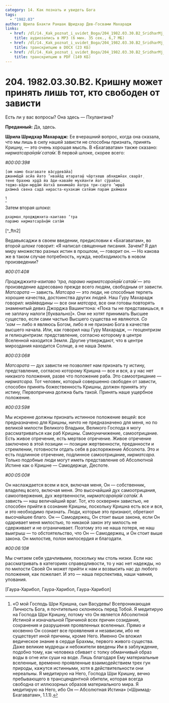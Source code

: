 ```yaml
---
category: 14. Как познать и увидеть Бога
tags:
  - "1982.03"
author: Шрила Бхакти Ракшак Шридхар Дев-Госвами Махарадж
links:
  - href: /dl/14._Kak_poznat_i_uvidet_Boga/204_1982.03.30.B2_SridharMj_Krishnu_mozhet_prinjat_lish_tot_kto_svoboden_ot_zavisti.mp3
    title: аудиозапись в MP3 (6 мин. 35 сек., 6,7 МБ)
  - href: /dl/14._Kak_poznat_i_uvidet_Boga/204_1982.03.30.B2_SridharMj_Krishnu_mozhet_prinjat_lish_tot_kto_svoboden_ot_zavisti.docx
    title: транскрипцию в DOCX (23 КБ)
  - href: /dl/14._Kak_poznat_i_uvidet_Boga/204_1982.03.30.B2_SridharMj_Krishnu_mozhet_prinjat_lish_tot_kto_svoboden_ot_zavisti.pdf
    title: транскрипцию в PDF (149 КБ)
---
```


# 204. 1982.03.30.B2. Кришну может принять лишь тот, кто свободен от зависти

Есть ли у вас вопросы? Она здесь — Пхулангана?

**Преданный:** Да, здесь.

**Шрила Шридхар Махарадж:** Ее вчерашний вопрос, когда она сказала, что мы лишь в силу нашей зависти не способны признать, принять Кришну, — это очень хорошая мысль. В «Бхагаватам» также сказано: *нирматсара̄н̣а̄м̇ сата̄м̇*. В первой шлоке, скорее всего:

*#00:00:39#*

    [ом̇ намо бхагавате ва̄судева̄йа]
    джанма̄дй асйа йато ’нвайа̄д итараташ́ ча̄ртхешв абхиджн̃ах̣ свара̄т̣
    тене брахма хр̣да̄ йа а̄ди-кавайе мухйанти йат сӯрайах̣
    теджо-ва̄ри-мр̣да̄м̇ йатха̄ винимайо йатра три-сарго ’мр̣ша̄
    дха̄мна̄ свена сада̄ нираста-кухакам̇ сатйам̇ парам̇ дхӣмахи
[^_ftn1]

Затем вторая *шлока*:

    дхармах̣ проджджхита-каитаво ‘тра
    парамо нирматсара̄н̣а̄м̇ сата̄м̇
[^_ftn2]

Ведавьясаджи в своем введении, предисловии к «Бхагаватам», во второй *шлоке* говорит: «Я написал священные писания. Зачем? Я дал миру множество разных истин в прошлом, — говорит он. — Но какова же в таком случае потребность, нужда, необходимость в новом произведении?

*#00:01:40#*

*Проджджхита-каитаво ‘тра, парамо нирматсара̄н̣а̄м̇ сата̄м̇* — это произведение адресовано прежде всего людям, свободным от зависти. *Матсарата* — зависть. *Матсара* — это люди, не способные терпеть хорошие качества, достоинства других людей. Наш Гуру Махарадж говорил: *майявадины* — все они *матсара*, все они готовы повторять знаменитый девиз Джорджа Вашингтона: «Пока ты не представишься, я не заплачу налоги [буквально]». Они не хотят принимать Высшее существо, если сами частью Высшего существа не являются. *Со ‘хам* — либо я являюсь Богом, либо я не признаю Бога в качестве высшего начала. Или, как говорил наш Гуру Махарадж, — геоцентризм и гелиоцентризм: представление, согласно которому в центре Вселенной находится Земля. Другие утверждают, что в центре мироздания находится Солнце, а не наша Земля.

*#00:03:06#*

*Матсарата* — дух зависти не позволяет нам признать ту истину, представление, согласно которому Кришна — все и вся, а у нас нет никакого положения, разве что положение раба. Это самоотрицание — *нирматсара.* Тот человек, который совершенно свободен от зависти, способен принять божественность Кришны, должен принять эту истину, Первопричина должна быть такой. Принять наше ущербное положение.

*#00:03:59#*

Мы искренне должны признать истинное положение вещей: все предназначено для Кришны, ничто не предназначено для меня, но по великой милости Великого Владыки, Великого Господа я могу рассматриваться как раб Кришны. Самоуничижение, самоотрицание. Есть живое отречение, есть мертвое отречение. Живое отречение заключено в этой позиции — позиции жертвенности, преданности и стремлении, готовности отдать себя в распоряжение Абсолюта. Это и есть подлинное отречение, подлинное самоотрицание, *нирматсара.* Только подобные люди могут иметь представление об Абсолютной Истине как о Кришне — Самодержце, Деспоте.

*#00:05:00#*

Он наслаждается всем и вся, включая меня, Он — собственник, владелец всего, включая меня. Это высочайший дух самоотрицания, самоотвержения, дух жертвенности, *нирматсара̄н̣а̄м̇ сата̄м̇*. А зависть — наш величайший враг. Тот, кто осквернен завистью, не способен прийти в сознание Кришны, поскольку Кришна есть все и вся, и это необходимо признать. Люди, которые это признают, обретают высочайшее благо. Он — Самодержец, Он стоит выше закона, если Он одаривает меня милостью, то никакой закон эту милость не сдерживает и не ограничивает. Поэтому это не наша потеря, не наш выигрыш — то обстоятельство, что Он — Самодержец, и Он стоит выше закона. Он милостив, полон милосердия и благодати.

*#00:06:10#*

Мы считаем себя удачливыми, поскольку мы столь низки. Если нас рассматривать в категориях справедливости, то у нас нет надежды, но по милости Своей Он может прийти к нам и возвысить нас до любого положения, как пожелает. И это — наша перспектива, наши чаяния, упования.

[Гаура-Харибол, Гаура-Харибол, Гаура-Харибол]



[^_ftn1]: «О мой Господь Шри Кришна, сын Васудевы! Всепроникающая Личность Бога, я почтительно склоняюсь перед Тобой. Я медитирую на Господа Шри Кришну, потому что Он является Абсолютной Истиной и изначальной Причиной всех причин созидания, сохранения и разрушения проявленных вселенных. Прямо и косвенно Он сознает все проявления и независим, ибо не существует иной причины, кроме Него. Именно Он вложил ведическое знание в сердце Брахмы, первого живого существа. Даже великие мудрецы и небожители введены Им в заблуждение, подобно тому, как человека сбивает с толку обманчивый образ воды в огне или суши на воде. Лишь благодаря Ему материальные вселенные, временно проявленные взаимодействием трех гун природы, кажутся истинными, хотя в действительности они нереальны. Я медитирую на Него, Господа Шри Кришну, вечно пребывающего в трансцендентной обители, которая всегда свободна от иллюзорных образов материального мира. Я медитирую на Него, ибо Он — Абсолютная Истина» («Шримад-Бхагаватам», 1.1.1).

[^_ftn1]: *дхармах̣ проджджхита-каитаво ‘тра, парамо нирматсара̄н̣а̄м̇ сата̄м̇ / ведйам̇ ва̄ставам атра васту, ш́ивадам̇ та̄па-трайонмӯланам // ш́рӣмад-бха̄гавате маха̄-муни-, кр̣те ким̇ ва̄ параир ӣш́варах̣ / садйо хр̣дй аварудхйате ‘тра, кр̣тибхих̣ ш́уш́рӯшубхис тат-кшан̣а̄т* — «Полностью отвергая всякую религиозную деятельность, преследующую материальные цели, эта «Бхагавата-пурана» провозглашает высочайшую истину, которую могут постичь только те преданные, чьи сердца совершенно чисты. Высочайшая истина — реальность, во имя всеобщего блага отличная от иллюзии. Такая истина уничтожает тройственные страдания. Этой прекрасной «Бхагавата-пураны», составленной великим мудрецом Вьясадевой [в пору его духовной зрелости], вполне достаточно для осознания Бога. Зачем же нужны какие-либо другие писания? Как только человек начинает внимательно и смиренно слушать послание «Бхагаватам», это знание сразу же утверждает Верховного Господа в его сердце» («Шримад-Бхагаватам», 1.1.2).

